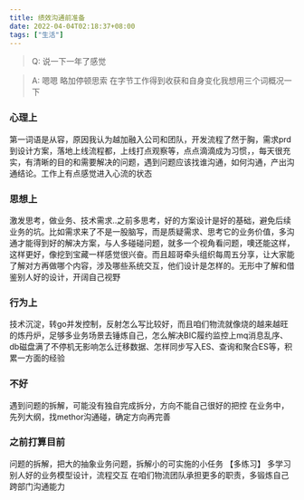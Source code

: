 ```yaml
---
title: 绩效沟通前准备
date: 2022-04-04T02:18:37+08:00
tags: ["生活"]
---
```


> Q: 说一下一年了感觉

> A: 嗯嗯 略加停顿思索 在字节工作得到收获和自身变化我想用三个词概况一下

### 心理上
第一词语是从容，原因我认为越加融入公司和团队，开发流程了然于胸，需求prd到设计方案，落地上线流程都，上线打点观察等，点点滴滴成为习惯，，每天很充实，有清晰的目的和需要解决的问题，遇到问题应该找谁沟通，如何沟通，产出沟通结论。工作上有点感觉进入心流的状态

### 思想上
激发思考，做业务、技术需求..之前多思考，好的方案设计是好的基础，避免后续业务的坑。比如需求来了不是一股脑写，而是质疑需求、思考它的业务价值，多沟通才能得到好的解决方案，与人多碰碰问题，就多一个视角看问题，噢还能这样，这样更好，像挖到宝藏一样感觉很兴奋。而且超哥牵头组织每周五分享，让大家能了解对方再做哪个内容，涉及哪些系统交互，他们设计是怎样的。无形中了解和借鉴别人好的设计，开阔自己视野

### 行为上
技术沉淀，转go并发控制，反射怎么写比较好，而且咱们物流就像烧的越来越旺的炼丹炉，足够多业务场景去锤炼自己，怎么解决BIC履约监控上mq消息乱序、db磁盘满了不停机无影响怎么迁移数据、怎样同步写入ES、查询和聚合ES等，积累一方面的经验

### 不好
遇到问题的拆解，可能没有独自完成拆分，方向不能自己很好的把控
在业务中，先列大纲，找methor沟通碰，确定方向再完善

### 之前打算目前
问题的拆解，把大的抽象业务问题，拆解小的可实施的小任务 【多练习】
多学习别人好的业务模型设计，流程交互
在咱们物流团队承担更多的职责，多锻炼自己跨部门沟通能力